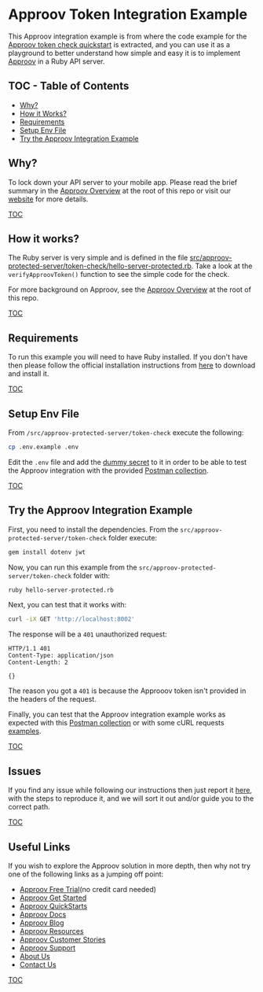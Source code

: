 # Approov Token Integration Example

This Approov integration example is from where the code example for the [Approov token check quickstart](/docs/APPROOV_TOKEN_QUICKSTART.md) is extracted, and you can use it as a playground to better understand how simple and easy it is to implement [Approov](https://approov.io) in a Ruby API server.

## TOC - Table of Contents

* [Why?](#why)
* [How it Works?](#how-it-works)
* [Requirements](#requirements)
* [Setup Env File](#setup-env-file)
* [Try the Approov Integration Example](#try-the-approov-integration-example)


## Why?

To lock down your API server to your mobile app. Please read the brief summary in the [Approov Overview](/OVERVIEW.md#why) at the root of this repo or visit our [website](https://approov.io/product) for more details.

[TOC](#toc---table-of-contents)


## How it works?

The Ruby server is very simple and is defined in the file [src/approov-protected-server/token-check/hello-server-protected.rb](src/approov-protected-server/token-check/hello-server-protected.rb). Take a look at the `verifyApproovToken()` function to see the simple code for the check.

For more background on Approov, see the [Approov Overview](/OVERVIEW.md#how-it-works) at the root of this repo.

[TOC](#toc---table-of-contents)


## Requirements

To run this example you will need to have Ruby installed. If you don't have then please follow the official installation instructions from [here](https://www.ruby-lang.org/en/documentation/installation/) to download and install it.

[TOC](#toc---table-of-contents)


## Setup Env File

From `/src/approov-protected-server/token-check` execute the following:

```bash
cp .env.example .env
```

Edit the `.env` file and add the [dummy secret](/TESTING.md#the-dummy-secret) to it in order to be able to test the Approov integration with the provided [Postman collection](https://github.com/approov/postman-collections/blob/master/quickstarts/hello-world/hello-world.postman_curl_requests_examples.md).

[TOC](#toc---table-of-contents)


## Try the Approov Integration Example

First, you need to install the dependencies. From the `src/approov-protected-server/token-check` folder execute:

```bash
gem install dotenv jwt
```

Now, you can run this example from the `src/approov-protected-server/token-check` folder with:

```bash
ruby hello-server-protected.rb
```

Next, you can test that it works with:

```bash
curl -iX GET 'http://localhost:8002'
```

The response will be a `401` unauthorized request:

```text
HTTP/1.1 401
Content-Type: application/json
Content-Length: 2

{}
```

The reason you got a `401` is because the Approoov token isn't provided in the headers of the request.

Finally, you can test that the Approov integration example works as expected with this [Postman collection](/TESTING.md#testing-with-postman) or with some cURL requests [examples](/TESTING.md#testing-with-curl).

[TOC](#toc---table-of-contents)


## Issues

If you find any issue while following our instructions then just report it [here](https://github.com/approov/quickstart-ruby-token-check/issues), with the steps to reproduce it, and we will sort it out and/or guide you to the correct path.

[TOC](#toc---table-of-contents)


## Useful Links

If you wish to explore the Approov solution in more depth, then why not try one of the following links as a jumping off point:

* [Approov Free Trial](https://approov.io/signup)(no credit card needed)
* [Approov Get Started](https://approov.io/product/demo)
* [Approov QuickStarts](https://approov.io/docs/latest/approov-integration-examples/)
* [Approov Docs](https://approov.io/docs)
* [Approov Blog](https://approov.io/blog/)
* [Approov Resources](https://approov.io/resource/)
* [Approov Customer Stories](https://approov.io/customer)
* [Approov Support](https://approov.io/contact)
* [About Us](https://approov.io/company)
* [Contact Us](https://approov.io/contact)

[TOC](#toc---table-of-contents)
